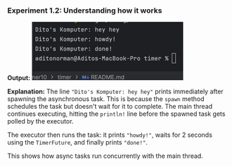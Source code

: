 ### Experiment 1.2: Understanding how it works

**Output:**
![img.png](img.png)

**Explanation:**
The line `"Dito's Komputer: hey hey"` prints immediately after spawning the asynchronous task. This is because the `spawn` method schedules the task but doesn't wait for it to complete. The main thread continues executing, hitting the `println!` line before the spawned task gets polled by the executor.

The executor then runs the task: it prints `"howdy!"`, waits for 2 seconds using the `TimerFuture`, and finally prints `"done!"`.

This shows how async tasks run concurrently with the main thread.

